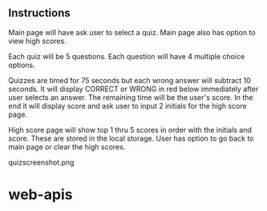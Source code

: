 ## Instructions

Main page will have ask user to select a quiz.
Main page also has option to view high scores.

Each quiz will be 5 questions. Each question will have 4 multiple choice options. 

Quizzes are timed for 75 seconds but each wrong answer will subtract 10 seconds. It will display CORRECT or WRONG in red below immediately after user selects an answer. The remaining time will be the user's score. In the end it will display score and ask user to input 2 initials for the high score page.

High score page will show top 1 thru 5 scores in order with the initials and score. These are stored in the local storage. User has option to go back to main page or clear the high scores. 



quizscreenshot.png



# web-apis
